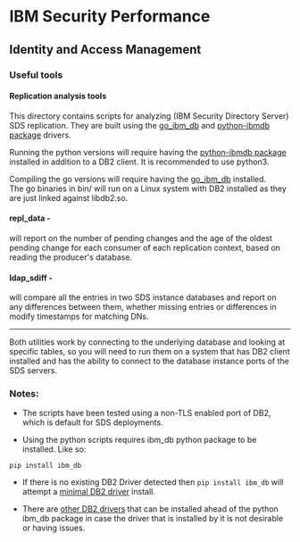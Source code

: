 # IBM Security Performance

## Identity and Access Management

### Useful tools

#### Replication analysis tools

This directory contains scripts for analyzing (IBM Security Directory Server) SDS replication.  They are built using the [go_ibm_db](https://github.com/ibmdb/go_ibm_db) and [python-ibmdb package](https://github.com/ibmdb/python-ibmdb) drivers.

Running the python versions will require having the [python-ibmdb package](https://github.com/ibmdb/python-ibmdb) installed in addition to a DB2 client. It is recommended to use python3.

Compiling the go versions will require having the [go_ibm_db](https://github.com/ibmdb/go_ibm_db) installed.  
The go binaries in bin/ will run on a Linux system with DB2 installed as they are just linked against libdb2.so.

#### repl_data -
will report on the number of pending changes and the age of the oldest pending change for each consumer of each replication context, based on reading the producer's database.

#### ldap_sdiff -
will compare all the entries in two SDS instance databases and report on any differences between them, whether missing entries or differences in modify timestamps for matching DNs.

---

Both utilities work by connecting to the underlying database and looking at specific tables, so you will need to run them on a system that has DB2 client installed and has the ability to connect to the database instance ports of the SDS servers.

### Notes:
* The scripts have been tested using a non-TLS enabled port of DB2, which is default for SDS deployments.

* Using the python scripts requires ibm_db python package to be installed. Like so:

`pip install ibm_db`

* If there is no existing DB2 Driver detected then `pip install ibm_db` will attempt a [minimal DB2 driver](https://public.dhe.ibm.com/ibmdl/export/pub/software/data/db2/drivers/odbc_cli/linuxx64_odbc_cli.tar.gz) install.

* There are [other DB2 drivers](https://www.ibm.com/support/pages/db2-odbc-cli-driver-download-and-installation-information) that can be installed ahead of the python ibm_db package in case the driver that is installed by it is not desirable or having issues.
